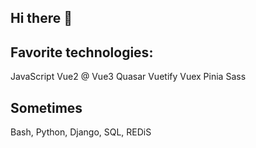 ## Hi there 👋


## Favorite technologies:
JavaScript
Vue2 @ Vue3
Quasar
Vuetify
Vuex
Pinia
Sass

## Sometimes
Bash, Python, Django, SQL, REDiS
<!--
**KarolZawisza555/KarolZawisza555** is a ✨ _special_ ✨ repository because its `README.md` (this file) appears on your GitHub profile.

Here are some ideas to get you started:

- 🔭 
- 🌱 I’m currently learning ...
- 👯 I’m looking to collaborate on ...
- 🤔 I’m looking for help with ...
- 💬 Ask me about ...
- 📫 How to reach me: ...
- 😄 Pronouns: ...
- ⚡ Fun fact: ...
-->
